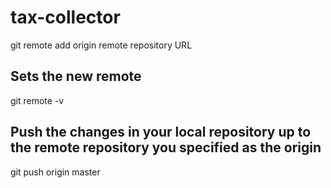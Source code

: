 # tax-collector
git remote add origin remote repository URL
## Sets the new remote
git remote -v
## Push the changes in your local repository up to the remote repository you specified as the origin
git push origin master
